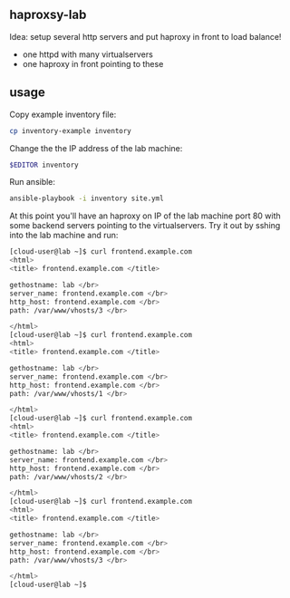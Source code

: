 haproxsy-lab
-------------

Idea: setup several http servers and put haproxy in front to load balance!

 - one httpd with many virtualservers
 - one haproxy in front pointing to these

usage
----------

Copy example inventory file:
```bash
cp inventory-example inventory
```

Change the the IP address of the lab machine:
```bash
$EDITOR inventory
```
Run ansible:
```bash
ansible-playbook -i inventory site.yml
```

At this point you'll have an haproxy on IP of the lab machine port 80 with some backend servers pointing to the virtualservers. Try it out by sshing into the lab machine and run:

```bash
[cloud-user@lab ~]$ curl frontend.example.com
<html>
<title> frontend.example.com </title>

gethostname: lab </br>
server_name: frontend.example.com </br>
http_host: frontend.example.com </br>
path: /var/www/vhosts/3 </br>

</html>
[cloud-user@lab ~]$ curl frontend.example.com
<html>
<title> frontend.example.com </title>

gethostname: lab </br>
server_name: frontend.example.com </br>
http_host: frontend.example.com </br>
path: /var/www/vhosts/1 </br>

</html>
[cloud-user@lab ~]$ curl frontend.example.com
<html>
<title> frontend.example.com </title>

gethostname: lab </br>
server_name: frontend.example.com </br>
http_host: frontend.example.com </br>
path: /var/www/vhosts/2 </br>

</html>
[cloud-user@lab ~]$ curl frontend.example.com
<html>
<title> frontend.example.com </title>

gethostname: lab </br>
server_name: frontend.example.com </br>
http_host: frontend.example.com </br>
path: /var/www/vhosts/3 </br>

</html>
[cloud-user@lab ~]$
```



